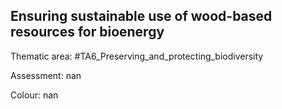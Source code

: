 ## Ensuring sustainable use of wood-based resources for bioenergy

Thematic area: #TA6_Preserving_and_protecting_biodiversity

Assessment: nan

Colour: nan